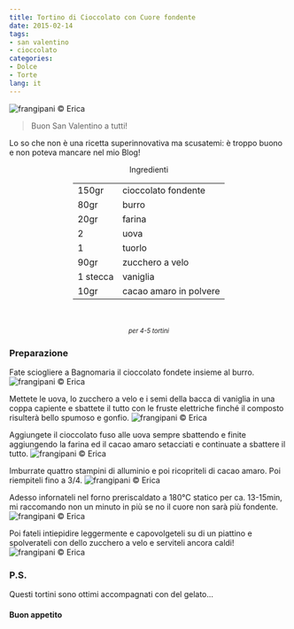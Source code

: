 ```yaml
---
title: Tortino di Cioccolato con Cuore fondente
date: 2015-02-14
tags:
- san valentino
- cioccolato
categories:
- Dolce
- Torte
lang: it
---
```

![](header.jpg "frangipani © Erica")

> Buon San Valentino a tutti!

Lo so che non è una ricetta superinnovativa ma scusatemi: è troppo buono e non poteva mancare nel mio Blog!

<div id="wrapper" style="text-align: center">
  <div id="yourdiv" style="display: inline-block;">
    <div class="ingredients">
      <div class="ingredients-title">Ingredienti</div>
      <table>
        <tbody>
          <tr>
            <td>150gr</td>
            <td>cioccolato fondente</td>
          </tr>
          <tr>
            <td>80gr</td>
            <td>burro</td>
          </tr>
          <tr>
            <td>20gr</td>
            <td>farina</td>
          </tr>
          <tr>
            <td>2</td>
            <td>uova</td>
          </tr>
          <tr>
            <td>1</td>
            <td>tuorlo</td>
          </tr>
          <tr>
          	<td>90gr</td>
            <td>zucchero a velo</td>
          </tr>
          <tr>
            <td>1 stecca</td>
            <td>vaniglia</td>
          </tr>
          <tr>
            <td>10gr</td>
            <td>cacao amaro in polvere</td>     
          </tr>
        </tbody>
      </table>
      <br></br>
      <i class="pull-right" style="font-size: 80%;">per 4-5 tortini</i>
    </div>
  </div>
</div>


<h3>
	<font color="grey">
		<i class="fa-solid fa-gears"></i>
	</font> Preparazione
</h3>

Fate sciogliere a Bagnomaria il cioccolato fondete insieme al burro.
![](cioccolato.jpg "frangipani © Erica")

Mettete le uova, lo zucchero a velo e i semi della bacca di vaniglia in una coppa capiente e sbattete il tutto con le fruste elettriche finché il composto risulterà bello spumoso e gonfio.
![](uova.jpg "frangipani © Erica")

Aggiungete il cioccolato fuso alle uova sempre sbattendo e finite aggiungendo la farina ed il cacao amaro setacciati e continuate a sbattere il tutto.
![](impasto.jpg "frangipani © Erica")

Imburrate quattro stampini di alluminio e poi ricopriteli di cacao amaro. Poi riempiteli fino a 3/4.
![](stampini.jpg "frangipani © Erica")

Adesso infornateli nel forno preriscaldato a 180°C statico per ca. 13-15min, mi raccomando non un minuto in più se no il cuore non sarà più fondente.
![](sfornati.jpg "frangipani © Erica")

Poi fateli intiepidire leggermente e capovolgeteli su di un piattino e spolverateli con dello zucchero a velo e serviteli ancora caldi!
![](risultato.jpg "frangipani © Erica")

<h3>
  <font color="#FFCC00">
    <i class="fa-regular fa-lightbulb"></i>
  </font> P.S.
</h3>

Questi tortini sono ottimi accompagnati con del gelato...

<h4>Buon appetito
  <font color="red">
    <i class="fa-regular fa-face-smile"></i>
  </font>
</h4>
